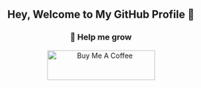 <h2 align="center">Hey, Welcome to My GitHub Profile 👋</h2>

<!--
**aksis/aksis** is a ✨ _special_ ✨ repository because its `README.md` (this file) appears on your GitHub profile.

Here are some ideas to get you started:

- 🔭 I’m currently working on ...
- 🌱 I’m currently learning ...
- 👯 I’m looking to collaborate on ...
- 🤔 I’m looking for help with ...
- 💬 Ask me about ...
- 📫 How to reach me: ...
- 😄 Pronouns: ...
- ⚡ Fun fact: ...
-->

<!-- Sponsors -->
<h3 align="center">🌱 Help me grow</h3>

<p align="center"><a href="https://www.buymeacoffee.com/aksis" target="_blank" rel="noopener noreferrer"><img src="https://cdn.buymeacoffee.com/buttons/v2/default-yellow.png" alt="Buy Me A Coffee" style="height: 60px !important;width: 217px !important;" ></a></p>
